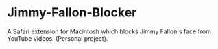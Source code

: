 # Jimmy-Fallon-Blocker
A Safari extension for Macintosh which blocks Jimmy Fallon's face from YouTube videos. (Personal project).
